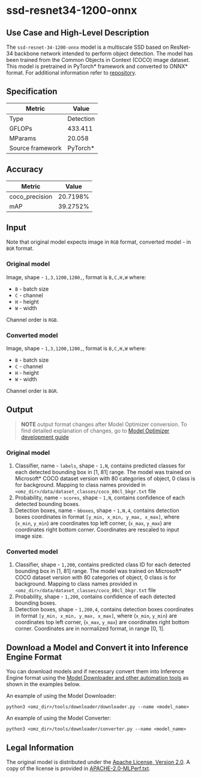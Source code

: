 # ssd-resnet34-1200-onnx

## Use Case and High-Level Description

The `ssd-resnet-34-1200-onnx` model is a multiscale SSD based on ResNet-34 backbone network intended to perform object detection. The model has been trained from the Common Objects in Context (COCO) image dataset. This model is pretrained in PyTorch\* framework and converted to ONNX\* format. For additional information refer to [repository](https://github.com/mlperf/inference/tree/master/vision/classification_and_detection).

## Specification

| Metric            | Value         |
|-------------------|---------------|
| Type              | Detection     |
| GFLOPs            | 433.411       |
| MParams           | 20.058        |
| Source framework  | PyTorch\*     |

## Accuracy

| Metric | Value |
| ------ | ----- |
| coco_precision | 20.7198%|
| mAP | 39.2752%	|

## Input

Note that original model expects image in `RGB` format, converted model - in `BGR` format.

### Original model

Image, shape - `1,3,1200,1200,`, format is `B,C,H,W` where:

- `B` - batch size
- `C` - channel
- `H` - height
- `W` - width

Channel order is `RGB`.

### Converted model

Image, shape - `1,3,1200,1200,`, format is `B,C,H,W` where:

- `B` - batch size
- `C` - channel
- `H` - height
- `W` - width

Channel order is `BGR`.

## Output

> **NOTE** output format changes after Model Optimizer conversion. To find detailed explanation of changes, go to [Model Optimizer development guide](https://docs.openvinotoolkit.org/latest/_docs_MO_DG_prepare_model_convert_model_tf_specific_Convert_Object_Detection_API_Models.html)

### Original model

1. Classifier, name - `labels`, shape - `1,N`, contains predicted classes for each detected bounding box in [1, 81] range. The model was trained on Microsoft\* COCO dataset version with 80 categories of object,  0 class is for background. Mapping to class names provided in `<omz_dir>/data/dataset_classes/coco_80cl_bkgr.txt` file
2. Probability, name - `scores`, shape - `1,N`, contains confidence of each detected bounding boxes.
3. Detection boxes, name - `bboxes`, shape - `1,N,4`, contains detection boxes coordinates in format `[y_min, x_min, y_max, x_max]`, where (`x_min`, `y_min`)  are coordinates top left corner, (`x_max`, `y_max`) are coordinates right bottom corner. Coordinates are rescaled to input image size.

### Converted model

1. Classifier, shape - `1,200`, contains predicted class ID for each detected bounding box in [1, 81] range. The model was trained on Microsoft\* COCO dataset version with 80 categories of object, 0 class is for background. Mapping to class names provided in `<omz_dir>/data/dataset_classes/coco_80cl_bkgr.txt` file
2. Probability, shape - `1,200`, contains confidence of each detected bounding boxes.
3. Detection boxes, shape - `1,200,4`, contains detection boxes coordinates in format `[y_min, x_min, y_max, x_max]`, where (`x_min`, `y_min`)  are coordinates top left corner, (`x_max`, `y_max`) are coordinates right bottom corner. Coordinates are in normalized format, in range [0, 1].

## Download a Model and Convert it into Inference Engine Format

You can download models and if necessary convert them into Inference Engine format using the [Model Downloader and other automation tools](../../../tools/downloader/README.md) as shown in the examples below.

An example of using the Model Downloader:
```
python3 <omz_dir>/tools/downloader/downloader.py --name <model_name>
```

An example of using the Model Converter:
```
python3 <omz_dir>/tools/downloader/converter.py --name <model_name>
```

## Legal Information

The original model is distributed under the
[Apache License, Version 2.0](https://raw.githubusercontent.com/mlperf/inference/master/LICENSE.md).
A copy of the license is provided in [APACHE-2.0-MLPerf.txt](../licenses/APACHE-2.0-MLPerf.txt).
